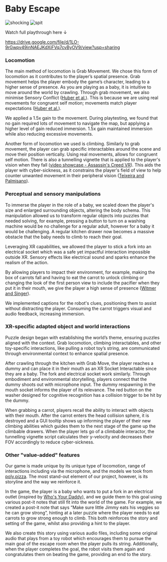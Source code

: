 # Baby Escape

![shocking](https://github.com/user-attachments/assets/44de757d-ae0d-4164-8d2a-252de4ad1797) ![spit](https://github.com/user-attachments/assets/1dd37f32-243c-4241-95b2-119b65b389b9)

Watch full playthrough here ↓

https://drive.google.com/file/d/1LO-9rGwpv49inNAEJKdXiFVq7cvByOV9/view?usp=sharing

### Locomotion
The main method of locomotion is Grab Movement. We chose this form of locomotion as it contributes to the player’s spatial presence. Grab movement helps the player embody the game’s character, leading to a higher sense of presence. As you are playing as a baby, it is intuitive to move around the world by crawling. Through grab movement, we also minimise Sensory Conflict ([Huber et al.](https://doi.org/10.1109/vrw58643.2023.00305)). This is because we are using real movements for congruent self motion; movements match player expectations ([Huber et al.](https://doi.org/10.1109/vrw58643.2023.00305)). 

We applied a 1.5x gain to the movement. During playtesting, we found that no gain required lots of movement to navigate the map, but applying a higher level of gain reduced immersion. 1.5x gain maintained immersion while also reducing excessive movements.

Another form of locomotion we used is climbing. Similarly to grab movement, the player can grab specific interactables around the scene and move their position vertically. Using real movements, allows for congruent self motion. There is also a tunnelling vignette that is applied to the player's vision when they fall ([video showcase - Assassin's Creed VR](https://www.youtube.com/watch?v=U88_ExuCQTk)). This aids the player with cyber-sickness, as it constrains the player's field of view to help counter unwanted movement in their peripheral vision ([Teixeira and Palmisano](https://doi.org/10.1007/s10055-020-00466-2)).

### Perceptual and sensory manipulations
To immerse the player in the role of a baby, we scaled down the player's size and enlarged surrounding objects, altering the body schema. This manipulation allowed us to transform regular objects into puzzles that needed solving, for example, pressing a button to turn on a washing machine would be no challenge for a regular adult, however for a baby it would be challenging. A regular kitchen drawer now becomes a massive obstacle that the baby needs to climb to reach their goal.

Leveraging XR capabilities, we allowed the player to stick a fork into an electrical socket which was a safe yet impactful interaction impossible outside XR. Sensory effects like electrical sound and sparks enhance the realism of the action.

By allowing players to impact their environment, for example, making the box of carrots fall and having to eat the carrot to unlock climbing or changing the look of the first person view to include the pacifier when they put it in their mouth, we give the player a high sense of presence ([Witmer and Singer](https://psycnet.apa.org/doi/10.1162/105474698565686)).

We implemented captions for the robot's clues, positioning them to assist without distracting the player. Consuming the carrot triggers visual and audio feedback, increasing immersion.

### XR-specific adapted object and world interactions
Puzzle design began with establishing the world’s theme, ensuring puzzles aligned with the context. Grab locomotion, climbing interactables, and other toy-specific interactions, like pulling a robot toy’s string, are communicated through environmental context to enhance spatial presence.

After crawling through the kitchen with Grab Move, the player reaches a dummy and can place it in their mouth as an XR Socket Interactable since they are a baby. The fork and electrical socket work similarly. Through embodiment and environmental storytelling, players connect that the dummy shoots out with microphone input. The dummy respawning in the mouth socket informs the player of its relevance. The red button on the washer designed for cognitive recognition has a collision trigger to be hit by the dummy.

When grabbing a carrot, players recall the ability to interact with objects with their mouth. After the carrot enters the head collision sphere, it is destroyed and a GUI tooltip shows up informing the player of their new climbing abilities which guides them to the next stage of the game up the climbable drawers. When the player lets go of a climbable interactor, the tunnelling vignette script calculates their y-velocity and decreases their FOV accordingly to reduce cyber-sickness.

### Other "value-added" features
Our game is made unique by its unique type of locomotion, range of interactions including via the microphone, and the models we took from [poly.pizza](https://poly.pizza/). The most stand-out element of our project, however, is its storyline and the way we reinforce it. 

In the game, the player is a baby who wants to put a fork in an electrical outlet (inspired by [Who's Your Daddy](https://store.steampowered.com/app/427730/Whos_Your_Daddy/)), and we guide them to this goal using various post-it notes that still fit into the world of the game. For example, we created a post-it note that says “Make sure little Jimmy eats his veggies so he can grow strong”, hinting at a later puzzle where the player needs to eat carrots to grow strong enough to climb. This both reinforces the story and setting of the game, whilst also providing a hint to the player. 

We also create this story using various audio files, including some original audio that plays from a toy robot which encourages them to pursue the main goal of the escape room when the player pulls its string. Additionally, when the player completes the goal, the robot visits them again and congratulates them on beating the game, providing an end to the story.
